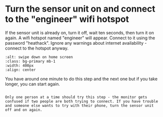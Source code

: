 # Turn the sensor unit on and connect to the "engineer" wifi hotspot

If the sensor unit is already on, turn it off, wait ten seconds, then turn it on again.  A wifi hotspot named "engineer" will appear.  Connect to it using the password "heathack".  Ignore any warnings about internet availability - connect to the hotspot anyway.

```{image} engineer-network.png
:alt: swipe down on home screen
:class: bg-primary mb-1
:width: 400px
:align: center
```

You have around one minute to do this step and the next one but if you take longer, you can start again.  

```{admonition} One at a time

Only one person at a time should try this step - the monitor gets confused if two people are both trying to connect. If you have trouble and someone else wants to try with their phone, turn the sensor unit off and on again.
```